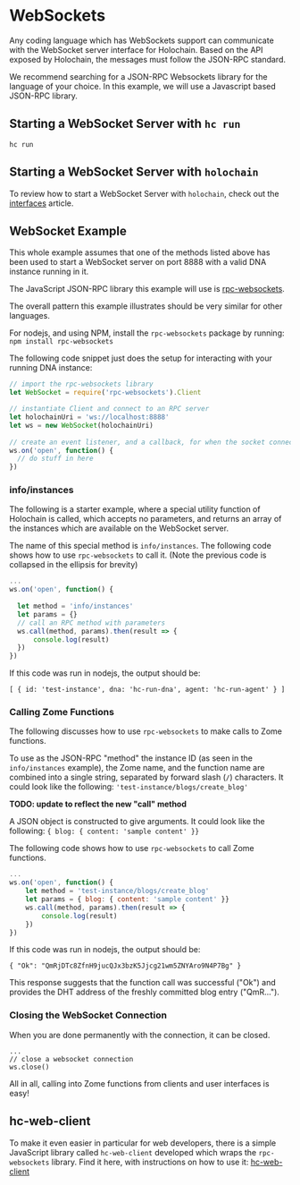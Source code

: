 # WebSockets

Any coding language which has WebSockets support can communicate with the WebSocket server interface for Holochain. Based on the API exposed by Holochain, the messages must follow the JSON-RPC standard.

We recommend searching for a JSON-RPC Websockets library for the language of your choice. In this example, we will use a Javascript based JSON-RPC library.

## Starting a WebSocket Server with `hc run`

`hc run`

## Starting a WebSocket Server with `holochain`

To review how to start a WebSocket Server with `holochain`, check out the [interfaces](./conductor_interfaces.md#interfacedrivertype-enum) article.

## WebSocket Example

This whole example assumes that one of the methods listed above has been used to start a WebSocket server on port 8888 with a valid DNA instance running in it.

The JavaScript JSON-RPC library this example will use is [rpc-websockets](https://www.npmjs.com/package/rpc-websockets).

The overall pattern this example illustrates should be very similar for other languages.

For nodejs, and using NPM, install the `rpc-websockets` package by running:
`npm install rpc-websockets`

The following code snippet just does the setup for interacting with your running DNA instance:
```js
// import the rpc-websockets library
let WebSocket = require('rpc-websockets').Client

// instantiate Client and connect to an RPC server
let holochainUri = 'ws://localhost:8888'
let ws = new WebSocket(holochainUri)
 
// create an event listener, and a callback, for when the socket connection opens
ws.on('open', function() {
  // do stuff in here
})
```

### info/instances

The following is a starter example, where a special utility function of Holochain is called, which accepts no parameters, and returns an array of the instances which are available on the WebSocket server.

The name of this special method is `info/instances`. The following code shows how to use `rpc-websockets` to call it. (Note the previous code is collapsed in the ellipsis for brevity)
```js
...
ws.on('open', function() {
  
  let method = 'info/instances'
  let params = {}
  // call an RPC method with parameters
  ws.call(method, params).then(result => {
      console.log(result)
  })
})
```

If this code was run in nodejs, the output should be:
```shell
[ { id: 'test-instance', dna: 'hc-run-dna', agent: 'hc-run-agent' } ]
```

### Calling Zome Functions
The following discusses how to use `rpc-websockets` to make calls to Zome functions.

To use as the JSON-RPC "method" the instance ID (as seen in the `info/instances` example), the Zome name, and the function name are combined into a single string, separated by forward slash (`/`) characters. It could look like the following:
`'test-instance/blogs/create_blog'`

**TODO: update to reflect the new "call" method**

A JSON object is constructed to give arguments. It could look like the following:
`{ blog: { content: 'sample content' }}`

The following code shows how to use `rpc-websockets` to call Zome functions.
```js
...
ws.on('open', function() {
    let method = 'test-instance/blogs/create_blog'
    let params = { blog: { content: 'sample content' }}
    ws.call(method, params).then(result => {
        console.log(result)
    })
})
```

If this code was run in nodejs, the output should be:
```shell
{ "Ok": "QmRjDTc8ZfnH9jucQJx3bzK5Jjcg21wm5ZNYAro9N4P7Bg" }
```

This response suggests that the function call was successful ("Ok") and provides the DHT address of the freshly committed blog entry ("QmR...").

### Closing the WebSocket Connection

When you are done permanently with the connection, it can be closed.

```
...
// close a websocket connection
ws.close()
```

All in all, calling into Zome functions from clients and user interfaces is easy!

## hc-web-client
To make it even easier in particular for web developers, there is a simple JavaScript library called `hc-web-client` developed which wraps the `rpc-websockets` library. Find it here, with instructions on how to use it:
[hc-web-client](https://github.com/holochain/hc-web-client)

